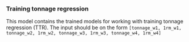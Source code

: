 ### Training tonnage regression
This model contains the trained models for working with training tonnage regression (TTR).
The input should be on the form 
`[tonnage_w1, 1rm_w1, tonnage_w2, 1rm_w2, tonnage_w3, 1rm_w3, tonnage_w4, 1rm_w4]`

